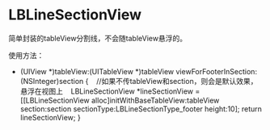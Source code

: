 # LBLineSectionView
简单封装的tableView分割线，不会随tableView悬浮的。


使用方法：
- (UIView *)tableView:(UITableView *)tableView viewForFooterInSection:(NSInteger)section
{
    //如果不传tableView和section，则会是默认效果，悬浮在视图上
    LBLineSectionView *lineSectionView = [[LBLineSectionView alloc]initWithBaseTableView:tableView section:section sectionType:LBLineSectionType_footer height:10];
    return lineSectionView;
}

